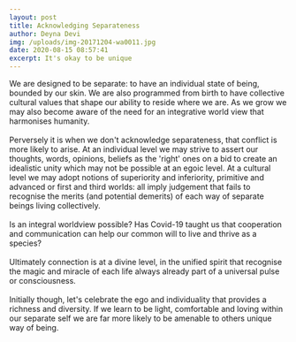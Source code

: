 ```yaml
---
layout: post
title: Acknowledging Separateness
author: Deyna Devi
img: /uploads/img-20171204-wa0011.jpg
date: 2020-08-15 08:57:41
excerpt: It's okay to be unique
---
```

We are designed to be separate: to have an individual state of being, bounded by our skin. We are also programmed from birth to have collective cultural values that shape our ability to reside where we are. As we grow we may also become aware of the need for an integrative world view that harmonises humanity.\
\
Perversely it is when we don't acknowledge separateness, that conflict is more likely to arise. At an individual level we may strive to assert our thoughts, words, opinions, beliefs as the 'right' ones on a bid to create an idealistic unity which may not be possible at an egoic level. At a cultural level we may adopt notions of superiority and inferiority, primitive and advanced or first and third worlds: all imply judgement that fails to recognise the merits (and potential demerits) of each way of separate beings living collectively.\
\
Is an integral worldview possible? Has Covid-19 taught us that cooperation and communication can help our common will to live and thrive as a species?\
\
Ultimately connection is at a divine level, in the unified spirit that recognise the magic and miracle of each life always already part of a universal pulse or consciousness.\
\
Initially though, let's celebrate the ego and individuality that provides a richness and diversity. If we learn to be light, comfortable and loving within our separate self we are far more likely to be amenable to others unique way of being.